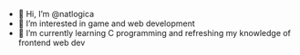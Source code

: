 - 👋 Hi, I’m @natlogica
- 👀 I’m interested in game and web development
- 🌱 I’m currently learning C programming and refreshing my knowledge of frontend web dev


<!---
natlogica/natlogica is a ✨ special ✨ repository because its `README.md` (this file) appears on your GitHub profile.
You can click the Preview link to take a look at your changes.
--->

